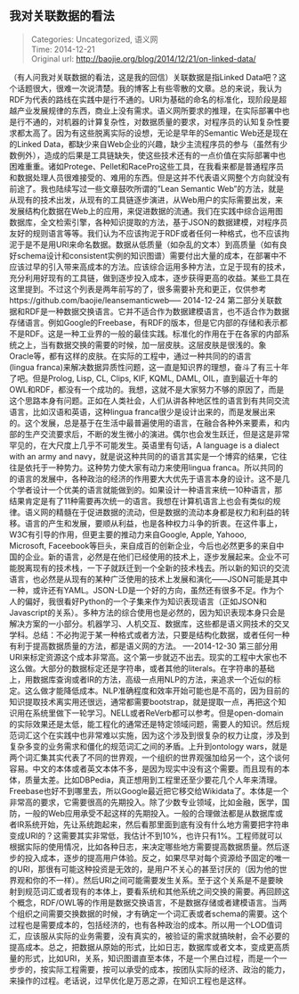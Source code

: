 我对关联数据的看法
---
    
> Categories: Uncategorized, 语义网  
> Time: 2014-12-21  
> Original url: <http://baojie.org/blog/2014/12/21/on-linked-data/>
    
（有人问我对关联数据的看法，这是我的回信）关联数据是指Linked Data吧？这个话题很大，很难一次说清楚。我的博客上有些零散的文章。总的来说，我认为RDF为代表的路线在实践中是行不通的。URI为基础的命名的标准化，现阶段是超越产业发展规律的东西，商业上没有需求。语义网所要求的推理，在实际部署中也是行不通的，对机器的计算复杂性，对数据质量的要求，对程序员的认知复杂性要求都太高了。因为有这些脱离实际的设想，无论是早年的Semantic Web还是现在的Linked Data，都缺少来自Web企业的兴趣，缺少主流程序员的参与（虽然有少数例外），造成的后果是工具链缺失，使这些技术还有的一点价值在实际部署中也困难重重。诸如Protege、Pellet和RacePro这些工具，在我看来都是普通程序员和数据处理人员很难接受的、难用的东西。但是这并不代表语义网整个方向就没有前途了。我也陆续写过一些文章鼓吹所谓的”Lean Semantic Web”的方法，就是从现有的技术出发，从现有的工具链逐步演进，从Web用户的实际需要出发，来发展结构化数据在Web上的应用，来促进数据的流通。我们在实践中综合运用图数据库，全文检索引擎，各种知识提取的方法，基于JSON的数据建模，对程序员友好的规则语言等等。我们认为不应该拘泥于RDF或者任何一种格式，也不应该拘泥于是不是用URI来命名数据。数据从低质量（如杂乱的文本）到高质量（如有良好schema设计和consistent实例的知识图谱）需要付出大量的成本，在部署中不应该过早的引入带来高成本的方法。应该综合运用多种方法，立足于现有的技术，充分利用好现有的工具链，做到逐步投入成本，逐步获得更高的收益。某些工具在这里提到。不过这个列表是两年前写的了，很多需要补充和更正，仅供参考https://github.com/baojie/leansemanticweb—–     2014-12-24 第二部分​关联数据和RDF是一种数据交换语言。它并不适合作为数据建模语言，也不适合作为数据存储语言。例如Google的Freebase，有RDF的版本，但是它内部的存储和表示都不是RDF。这是一种工业界的一般的最佳实践。标准化的作用在于在各家的内部系统之上，当有数据交换的需要的时候，加一层皮肤。这层皮肤是很浅的。象Oracle等，都有这样的皮肤。在实际的工程中，通过一种共同的的语言(lingua franca)来解决数据异质性问题，这一直是知识界的理想，奋斗了有三十年了吧。但是Prolog, Lisp, CL, Clips, KIF, KQML, DAML, OIL，直到最近十年的OWL和RDF，都没有一个成功的。我想，这就不是大家努力不够的原因了，而是这个思路本身有问题。正如在人类社会，人们从讲各种地区性的语言到有共同交流语言，比如汉语和英语，这种lingua franca很少是设计出来的，而是发展出来的。这个发展，总是基于在生活中最普遍使用的语言，在融合各种外来要素，和内部的生产交流要求后，不断的发生微小的演进。偶尔也会发生跃迁，但是这是非常罕见的，在大尺度上几乎不可能发生。英语里有句话，A language is a dialect with an army and navy，就是说这种共同的的语言其实是一个博弈的结果，它往往是依托于一种势力。这种势力使大家有动力来使用lingua franca。所以共同的的语言的发展中，各种政治的经济的作用要大大优先于语言本身的设计。这不是几个学者设计一个优美的语言就能做到的。如果设计一种语言来统一10种语言，那结果肯定是有了11种需要再次统一的语言。我想在计算机语言上也会有类似的规律。语义网的精髓在于促进数据的流动，但是数据的流动本身都是权力和利益的转移。语言的产生和发展，要顺从利益，也是各种权力斗争的折衷。在这件事上，W3C有引导的作用，但更主要的推动力来自Google, Apple, Yahooo, Microsoft, Faceebook等巨头，来自成百的创新企业，今后也必然更多的来自中国的企业。新的语言，必然是在他们已经使用的技术上，逐步发展起来。企业不可能脱离现有的技术栈，一下子就跃迁到一个全新的技术栈去。所以新的知识的交流语言，也必然是从现有的某种广泛使用的技术上发展和演化——JSON可能是其中一种，或许还有YAML。JSON-LD是一个好的方向，虽然还有很多不足。作为个人的偏好，我很看好Python的一个子集来作为知识表现语言（正如JSON和Javascript的关系）。多种方法的综合使用也是必然的，因为知识表现本身只会是解决方案的一小部分。机器学习、人机交互、数据库，这些都是语义网技术的交叉学科。总结：不必拘泥于某一种格式或者方法，只要是结构化数据，或者任何一种有利于提高数据质量的方法，都是语义网的方法。 —-2014-12-30 第三部分用URI来标定资源这个成本非常高。这个第一步就迈不出去。现实的工程中大家也不这么做。大部分的数据标定还是字符串，或者其他的literals。在字符串的基础上，用数据库查询或者IR的方法，高级一点用NLP的方法，来追求一个近似的标定。这么做才能降低成本。NLP准确程度和效率开始可能也是不高的，因为目前的知识提取技术离实用还很远，通常都需要bootstrap，就是提取一点，再把这个知识用在系统里做下一轮学习。NELL或者ReVerb都可以参考。但是open-domain的实际效果还是太低，能工程化的通常还是特定领域问题，需要人的知识。然后规范词汇这个在实践中也非常难以实施，因为这个涉及到很复杂的权力让度，涉及到复杂多变的业务需求和僵化的规范词汇之间的矛盾。上升到ontology wars，就是两个词汇集其实代表了不同的世界观，一个组织的世界观强加给另一个，这个谈何容易。中文的本体或者英文本体不多，是因为现实中没有这个需要。而且现有的本体，质量太差。比如DBPedia，真正想用到工程里还至少要花几个人年来清理。Freebase也好不到哪里去，所以Google最近把它移交给Wikidata了。本体是一个非常高的要求，它需要很高的先期投入。除了少数专业领域，比如金融，医学，国防，一般的Web应用承受不起这样的先期投入。一般的合理做法都是从数据库或者IR系统开始，先让系统跑起来，然后看那里面到底有没有什么地方需要把字符串变成URI的？这需要其实非常低，我估计不到10%，也许只有1%。工程师就可以根据实际的使用情况，比如各种日志，来决定哪些地方需要提高数据质量。然后逐步的投入成本，逐步的提高用户体验。反之，如果尽早对每个资源给予固定的唯一的URI，那很有可能这种投资是无效的，是用户不关心的甚至讨厌的（因为他的世界观和你的不一样）。然后URI之间可能需要发生关系。至于这个关系是不是要映射到规范词汇或者现有的本体上，要看系统和其他系统之间交换的需要。再回顾这个概念，RDF/OWL等的作用是数据交换语言，不是数据存储或者建模语言。当两个组织之间需要交换数据的时候，才有确定一个词汇表或者schema的需要。这个过程也是需要成本的，包括经济的，也有各种政治的成本。所以用一个LOD值词汇，应该服从实际的业务需要，没有真实的，被验证的需求就搞映射，会不必要的提高成本。总之，把数据从原始的形式，比如日志，数据库或者文本，变成更高质量的形式，比如URI，关系，知识图谱直至本体，不是一个黑白过程，而是一个一步步的，按实际工程需要，按可以承受的成本，按团队实际的经济、政治的能力，来操作的过程。老话说，过早优化是万恶之源，在知识工程也是这样。​     
    